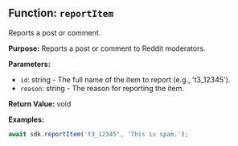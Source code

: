 ## Function: `reportItem`

Reports a post or comment.

**Purpose:**
Reports a post or comment to Reddit moderators.

**Parameters:**
- `id`: string - The full name of the item to report (e.g., 't3_12345').
- `reason`: string - The reason for reporting the item.

**Return Value:**
void

**Examples:**
```typescript
await sdk.reportItem('t3_12345', 'This is spam.');
```